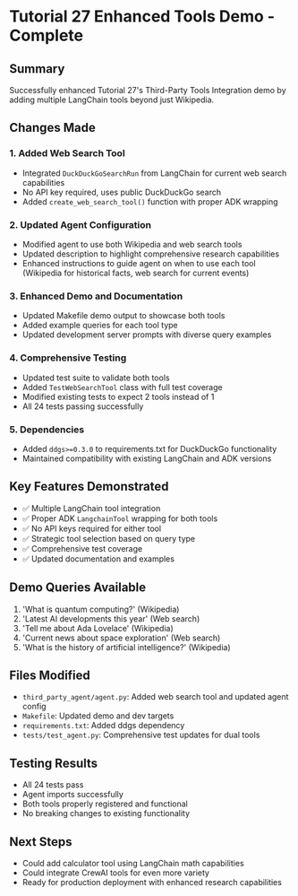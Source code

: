 # Tutorial 27 Enhanced Tools Demo - Complete

## Summary
Successfully enhanced Tutorial 27's Third-Party Tools Integration demo by adding multiple LangChain tools beyond just Wikipedia.

## Changes Made

### 1. Added Web Search Tool
- Integrated `DuckDuckGoSearchRun` from LangChain for current web search capabilities
- No API key required, uses public DuckDuckGo search
- Added `create_web_search_tool()` function with proper ADK wrapping

### 2. Updated Agent Configuration
- Modified agent to use both Wikipedia and web search tools
- Updated description to highlight comprehensive research capabilities
- Enhanced instructions to guide agent on when to use each tool (Wikipedia for historical facts, web search for current events)

### 3. Enhanced Demo and Documentation
- Updated Makefile demo output to showcase both tools
- Added example queries for each tool type
- Updated development server prompts with diverse query examples

### 4. Comprehensive Testing
- Updated test suite to validate both tools
- Added `TestWebSearchTool` class with full test coverage
- Modified existing tests to expect 2 tools instead of 1
- All 24 tests passing successfully

### 5. Dependencies
- Added `ddgs>=0.3.0` to requirements.txt for DuckDuckGo functionality
- Maintained compatibility with existing LangChain and ADK versions

## Key Features Demonstrated
- ✅ Multiple LangChain tool integration
- ✅ Proper ADK `LangchainTool` wrapping for both tools
- ✅ No API keys required for either tool
- ✅ Strategic tool selection based on query type
- ✅ Comprehensive test coverage
- ✅ Updated documentation and examples

## Demo Queries Available
1. 'What is quantum computing?' (Wikipedia)
2. 'Latest AI developments this year' (Web search)
3. 'Tell me about Ada Lovelace' (Wikipedia)
4. 'Current news about space exploration' (Web search)
5. 'What is the history of artificial intelligence?' (Wikipedia)

## Files Modified
- `third_party_agent/agent.py`: Added web search tool and updated agent config
- `Makefile`: Updated demo and dev targets
- `requirements.txt`: Added ddgs dependency
- `tests/test_agent.py`: Comprehensive test updates for dual tools

## Testing Results
- All 24 tests pass
- Agent imports successfully
- Both tools properly registered and functional
- No breaking changes to existing functionality

## Next Steps
- Could add calculator tool using LangChain math capabilities
- Could integrate CrewAI tools for even more variety
- Ready for production deployment with enhanced research capabilities